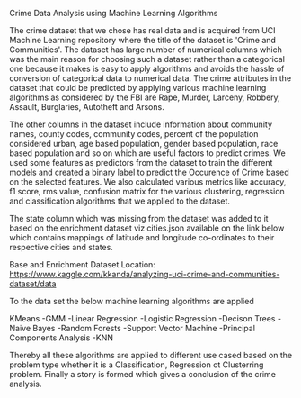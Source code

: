 Crime Data Analysis using Machine Learning Algorithms

The crime dataset that we chose has real data and is acquired from UCI Machine Learning repository where the title of the dataset is 'Crime and Communities'. The dataset has large number of numerical columns which was the main reason for choosing such a dataset rather than a categorical one because it makes is easy to apply algorithms and avoids the hassle of conversion of categorical data to numerical data. The crime attributes in the dataset that could be predicted by applying various machine learning algorithms as considered by the FBI are Rape, Murder, Larceny, Robbery, Assault, Burglaries, Autotheft and Arsons.

The other columns in the dataset include information about community names, county codes, community codes, percent of the population considered urban, age based population, gender based population, race based population and so on which are useful factors to predict crimes. We used some features as predictors from the dataset to train the different models and created a binary label to predict the Occurence of Crime based on the selected features. We also calculated various metrics like accuracy, f1 score, rms value, confusion matrix for the various clustering, regression and classification algorithms that we applied to the dataset.

The state column which was missing from the dataset was added to it based on the enrichment dataset viz cities.json available on the link below which contains mappings of latitude and longitude co-ordinates to their respective cities and states.

Base and Enrichment Dataset Location: https://www.kaggle.com/kkanda/analyzing-uci-crime-and-communities-dataset/data

To the data set the below machine learning algorithms are applied

KMeans
-GMM
-Linear Regression
-Logistic Regression
-Decison Trees
-Naive Bayes
-Random Forests
-Support Vector Machine
-Principal Components Analysis
-KNN

Thereby all these algorithms are applied to different use cased based on the problem type whether it is a Classification, Regression ot Clusterring problem. Finally a story is formed which gives a conclusion of the crime analysis.
